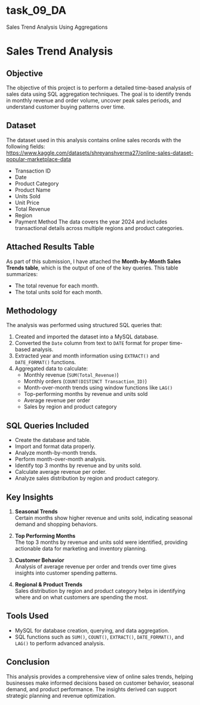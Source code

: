 # task_09_DA
Sales Trend Analysis Using Aggregations 

# Sales Trend Analysis

## Objective
The objective of this project is to perform a detailed time-based analysis of sales data using SQL aggregation techniques. The goal is to identify trends in monthly revenue and order volume, uncover peak sales periods, and understand customer buying patterns over time.

## Dataset
The dataset used in this analysis contains online sales records with the following fields: https://www.kaggle.com/datasets/shreyanshverma27/online-sales-dataset-popular-marketplace-data
- Transaction ID
- Date
- Product Category
- Product Name
- Units Sold
- Unit Price
- Total Revenue
- Region
- Payment Method
The data covers the year 2024 and includes transactional details across multiple regions and product categories.

## Attached Results Table
As part of this submission, I have attached the **Month-by-Month Sales Trends table**, which is the output of one of the key queries. This table summarizes:
- The total revenue for each month.
- The total units sold for each month.

## Methodology
The analysis was performed using structured SQL queries that:
1. Created and imported the dataset into a MySQL database.
2. Converted the `Date` column from text to `DATE` format for proper time-based analysis.
3. Extracted year and month information using `EXTRACT()` and `DATE_FORMAT()` functions.
4. Aggregated data to calculate:
   - Monthly revenue (`SUM(Total_Revenue)`)
   - Monthly orders (`COUNT(DISTINCT Transaction_ID)`)
   - Month-over-month trends using window functions like `LAG()`
   - Top-performing months by revenue and units sold
   - Average revenue per order
   - Sales by region and product category

## SQL Queries Included
- Create the database and table.
- Import and format data properly.
- Analyze month-by-month trends.
- Perform month-over-month analysis.
- Identify top 3 months by revenue and by units sold.
- Calculate average revenue per order.
- Analyze sales distribution by region and product category.

## Key Insights
1. **Seasonal Trends**  
   Certain months show higher revenue and units sold, indicating seasonal demand and shopping behaviors.

2. **Top Performing Months**  
   The top 3 months by revenue and units sold were identified, providing actionable data for marketing and inventory planning.

3. **Customer Behavior**  
   Analysis of average revenue per order and trends over time gives insights into customer spending patterns.

4. **Regional & Product Trends**  
   Sales distribution by region and product category helps in identifying where and on what customers are spending the most.

## Tools Used
- MySQL for database creation, querying, and data aggregation.
- SQL functions such as `SUM()`, `COUNT()`, `EXTRACT()`, `DATE_FORMAT()`, and `LAG()` to perform advanced analysis.

## Conclusion
This analysis provides a comprehensive view of online sales trends, helping businesses make informed decisions based on customer behavior, seasonal demand, and product performance. The insights derived can support strategic planning and revenue optimization.
